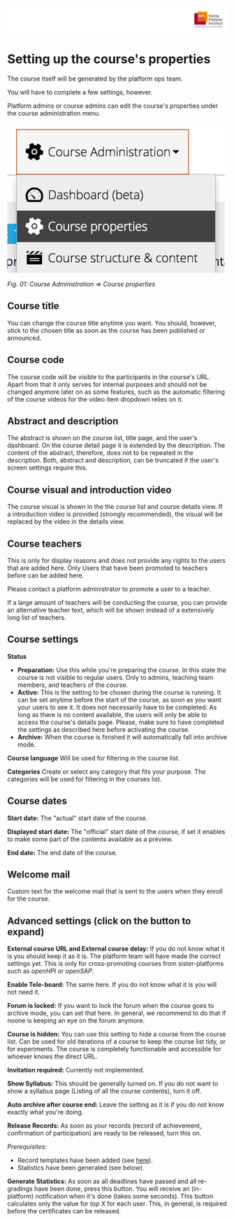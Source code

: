 ![HPI Logo](img/HPI_Logo.png)

# Setting up the course's properties

The course itself will be generated by the platform ops team.

You will have to complete a few settings, however.

Platform admins or course admins can edit the course's properties under the course administration menu.


![course properties](img/04/properties_menu.png)

*Fig. 01: Course Administration => Course properties*

## Course title
You can change the course title anytime you want. You should, however, stick to the chosen title as soon as the course has been published or announced.

## Course code
The course code will be visible to the participants in the course's URL.
Apart from that it only serves for internal purposes and should not be changed anymore later on as some features, such as the automatic filtering of the course videos for the video item dropdown relies on it.

## Abstract and description

The abstract is shown on the course list, title page, and the user's dashboard.
On the course detail page it is extended by the description. The content of the abstract, therefore, does not to be repeated in the description. Both, abstract and description, can be truncated if the user's screen settings require this.

## Course visual and introduction video

The course visual is shown in the the course list and course details view.
If a introduction video is provided (strongly recommended), the visual will be replaced by the video in the details view.

## Course teachers

This is only for display reasons and does not provide any rights to the users that are added here. Only Users that have been promoted to teachers before can be added here. 

Please contact a platform administrator to promote a user to a teacher.

If a large amount of teachers will be conducting the course, you can provide an alternative teacher text, which will be shown instead of a extensively long list of teachers.

## Course settings

**Status**

- **Preparation:** Use this while you're preparing the course. In this state the course is not visible to regular users. Only to admins, teaching team members, and teachers of the course.
- **Active:** This is the setting to be chosen during the course is running. It can be set anytime before the start of the course, as soon as you want your users to see it. It does not necessarily have to be completed. As long as there is no content available, the users will only be able to access the course's details page. Please, make sure to have completed the settings as described here before activating the course.
- **Archive:** When the course is finished it will automatically fall into archive mode. 

**Course language**
Will be used for filtering in the course list.

**Categories**
Create or select any category that fits your purpose. The categories will be used for filtering in the courses list.

## Course dates

**Start date:** The "actual" start date of the course.

**Displayed start date:** The "official" start date of the course, if set it enables to make some part of the contents available as a preview.

**End date:** The end date of the course.


## Welcome mail

Custom text for the welcome mail that is sent to the users when they enroll for the course.

## Advanced settings (click on the button to expand)

**External course URL and External course delay:** If you do not know what it is you should keep it as it is. The platform team will have made the correct settings yet. This is only for cross-promoting courses from sister-platforms such as *openHPI* or *openSAP*.

**Enable Tele-board:** The same here. If you do not know what it is you will not need it.


**Forum is locked:** If you want to lock the forum when the course goes to archive mode, you can set that here. In general, we recommend to do that if noone is keeping an eye on the forum anymore.

**Course is hidden:** You can use this setting to hide a course from the course list. Can be used for old iterations of a course to keep the course list tidy, or for experiments. The course is completely functionable and accessible for whoever knows the direct URL.

**Invitation required:** Currently not implemented.

**Show Syllabus:** This should be generally turned on. If you do not want to show a syllabus page (Listing of all the course contents), turn it off.

**Auto archive after course end:** Leave the setting as it is if you do not know exactly what you're doing.

**Release Records:** As soon as your records (record of achievement, confirmation of participation) are ready to be released, turn this on.

*Prerequisites:*

- Record templates have been added (see [here](todo://link)).
- Statistics have been generated (see below).

**Generate Statistics:** As soon as all deadlines have passed and all re-gradings have been done, press this button. You will receive an (in-platform) notification when it's done (takes some seconds). This button calculates only the value for *top X* for each user. This, in general, is required before the certificates can be released.









